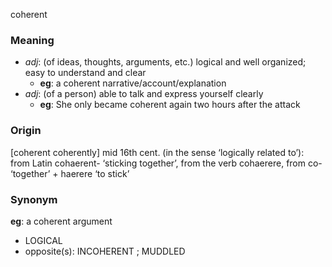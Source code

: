 coherent
### Meaning
+ _adj_: (of ideas, thoughts, arguments, etc.) logical and well organized; easy to understand and clear
	+ __eg__: a coherent narrative/account/explanation
+ _adj_: (of a person) able to talk and express yourself clearly
	+ __eg__: She only became coherent again two hours after the attack

### Origin

[coherent coherently] mid 16th cent. (in the sense ‘logically related to’): from Latin cohaerent- ‘sticking together’, from the verb cohaerere, from co- ‘together’ + haerere ‘to stick’

### Synonym

__eg__: a coherent argument

+ LOGICAL
+ opposite(s): INCOHERENT ; MUDDLED



